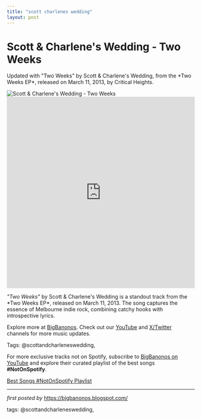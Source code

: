```yaml
---
title: "scott charlenes wedding"
layout: post
---
```

<!-- Title of the Post -->
<h1 >Scott & Charlene's Wedding - Two Weeks</h1> <!-- Introductory Text -->
<p >Updated with "Two Weeks" by Scott & Charlene's Wedding, from the *Two Weeks EP*, released on March 11, 2013, by Critical Heights.</p> <!-- Featured Image -->
<div > <img src="https://f4.bcbits.com/img/a3768093702_10.jpg" alt="Scott & Charlene's Wedding - Two Weeks" />
</div> <!-- YouTube Video Embed -->
<div > <iframe width="100%" height="514" src="https://www.youtube.com/embed/f2-79i2O_us" title="Two Weeks - Scott & Charlene's Wedding" frameborder="0" allow="accelerometer; autoplay; clipboard-write; encrypted-media; gyroscope; picture-in-picture; web-share" referrerpolicy="strict-origin-when-cross-origin" allowfullscreen></iframe>
</div> <!-- Song Information -->
<div > <p><em>"Two Weeks"</em> by Scott & Charlene's Wedding is a standout track from the *Two Weeks EP*, released on March 11, 2013. The song captures the essence of Melbourne indie rock, combining catchy hooks with introspective lyrics.</p>
</div> <!-- Footer Links -->
<div > <p>Explore more at <a href="https://bigbanonos.blogspot.com/" target="_blank">BigBanonos</a>. Check out our <a href="https://www.youtube.com/@BigBanonos" target="_blank">YouTube</a> and <a href="https://x.com/bigbanonos" target="_blank">X/Twitter</a> channels for more music updates.</p>
</div> <!-- Tags -->
<p >Tags: @scottandcharleneswedding,</p>


<!--Subscribe and Playlist Links-->
<div>
    <p>For more exclusive tracks not on Spotify, subscribe to <a href="https://www.youtube.com/@BigBanonos" target="_blank">BigBanonos on YouTube</a> and explore their curated playlist of the best songs <strong>#NotOnSpotify</strong>.</p>
    <p><a href="https://www.youtube.com/playlist?list=PLtuNtuTatqI0kFahUCbtbfenC_ET5O_tr" target="_blank">Best Songs #NotOnSpotify Playlist<br /></a></p></div>

<hr />

<p><em>first posted by</em> <a href="https://bigbanonos.blogspot.com/" rel="noopener" target="_new">https://bigbanonos.blogspot.com/</a></p>

<p>tags: @scottandcharleneswedding,</p>
